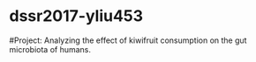 # dssr2017-yliu453

#Project: Analyzing the effect of kiwifruit consumption on the gut microbiota of humans.
